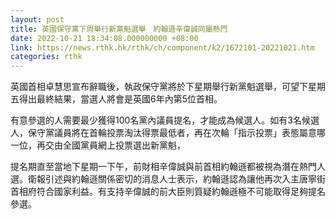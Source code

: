 ```yaml
---
layout: post
title: 英國保守黨下周舉行新黨魁選舉　約翰遜辛偉誠同屬熱門
date: 2022-10-21 18:34:08.000000000 +08:00
link: https://news.rthk.hk/rthk/ch/component/k2/1672101-20221021.htm
categories: rthk
---
```


英國首相卓慧思宣布辭職後，執政保守黨將於下星期舉行新黨魁選舉，可望下星期五得出最終結果，當選人將會是英國6年內第5位首相。

有意參選的人需要最少獲得100名黨內議員提名，才能成為候選人。如有3名候選人，保守黨議員將在首輪投票淘汰得票最低者，再在次輪「指示投票」表態屬意哪一位，再交由全國黨員網上投票選出新黨魁，

提名期直至當地下星期一下午，前財相辛偉誠與前首相約翰遜都被視為潛在熱門人選。衛報引述與約翰遜關係密切的消息人士表示，約翰遜認為讓他再次入主唐寧街首相府符合國家利益。有支持辛偉誠的前大臣則質疑約翰遜極不可能取得足夠提名參選。
